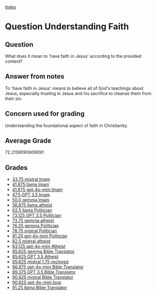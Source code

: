 
[Index](../../index.md)
# Question Understanding Faith
## Question
What does it mean to 'have faith in Jesus' according to the provided content?

## Answer from notes
To 'have faith in Jesus' means to believe all of God's teachings about Jesus, especially trusting in Jesus and his sacrifice to cleanse them from their sin.

## Concern used for grading
Understanding the foundational aspect of faith in Christianity.

## Average Grade
72.2159090909091

## Grades
 * [33.75 mistral Imam](../answers/mistral_Imam/Understanding_Faith.md)
 * [41.875 llama Imam](../answers/llama_Imam/Understanding_Faith.md)
 * [41.875 gpt-4o-mini Imam](../answers/gpt-4o-mini_Imam/Understanding_Faith.md)
 * [47.5 GPT 3.5 Imam](../answers/GPT_3.5_Imam/Understanding_Faith.md)
 * [50.0 gemma Imam](../answers/gemma_Imam/Understanding_Faith.md)
 * [56.875 llama atheist](../answers/llama_atheist/Understanding_Faith.md)
 * [62.5 llama Politician](../answers/llama_Politician/Understanding_Faith.md)
 * [73.125 GPT 3.5 Politician](../answers/GPT_3.5_Politician/Understanding_Faith.md)
 * [73.75 gemma atheist](../answers/gemma_atheist/Understanding_Faith.md)
 * [76.25 gemma Politician](../answers/gemma_Politician/Understanding_Faith.md)
 * [78.75 mistral Politician](../answers/mistral_Politician/Understanding_Faith.md)
 * [81.25 gpt-4o-mini Politician](../answers/gpt-4o-mini_Politician/Understanding_Faith.md)
 * [82.5 mistral atheist](../answers/mistral_atheist/Understanding_Faith.md)
 * [83.125 gpt-4o-mini Atheist](../answers/gpt-4o-mini_Atheist/Understanding_Faith.md)
 * [85.625 gemma Bible Translator](../answers/gemma_Bible_Translator/Understanding_Faith.md)
 * [85.625 GPT 3.5 Atheist](../answers/GPT_3.5_Atheist/Understanding_Faith.md)
 * [85.625 mistral 1.75 vectored](../answers/mistral_1.75_vectored/Understanding_Faith.md)
 * [86.875 gpt-4o-mini Bible Translator](../answers/gpt-4o-mini_Bible_Translator/Understanding_Faith.md)
 * [89.375 GPT 3.5 Bible Translator](../answers/GPT_3.5_Bible_Translator/Understanding_Faith.md)
 * [90.625 mistral Bible Translator](../answers/mistral_Bible_Translator/Understanding_Faith.md)
 * [90.625 gpt-4o-mini loop](../answers/gpt-4o-mini_loop/Understanding_Faith.md)
 * [91.25 llama Bible Translator](../answers/llama_Bible_Translator/Understanding_Faith.md)
